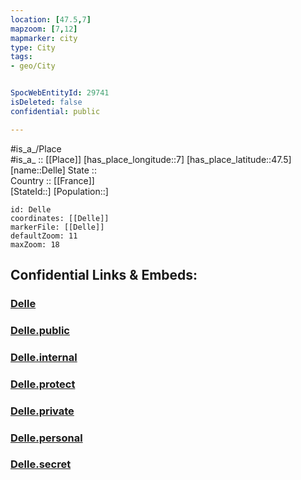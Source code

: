```yaml
---
location: [47.5,7] 
mapzoom: [7,12] 
mapmarker: city 
type: City
tags:
- geo/City


SpocWebEntityId: 29741
isDeleted: false
confidential: public

---
```

#is_a_/Place  
#is_a_ :: [[Place]] 
[has_place_longitude::7] 
[has_place_latitude::47.5] 
[name::Delle] 
State ::  
Country :: [[France]]  
[StateId::] 
[Population::] 



```leaflet
id: Delle
coordinates: [[Delle]] 
markerFile: [[Delle]] 
defaultZoom: 11 
maxZoom: 18
```


## Confidential Links & Embeds: 

### [Delle](/_Standards/Earth/Continent/Europe/Europe~West/France/regions~France/Bourgogne-Franche-Comté/departments~Bourgogne-Franche-Comté/Territoire_de_Belfort/communes~Territoire_de_Belfort/Belfort/Delle.md) 

### [Delle.public](/_public/Earth/Continent/Europe/Europe~West/France/regions~France/Bourgogne-Franche-Comté/departments~Bourgogne-Franche-Comté/Territoire_de_Belfort/communes~Territoire_de_Belfort/Belfort/Delle.public.md) 

### [Delle.internal](/_internal/Earth/Continent/Europe/Europe~West/France/regions~France/Bourgogne-Franche-Comté/departments~Bourgogne-Franche-Comté/Territoire_de_Belfort/communes~Territoire_de_Belfort/Belfort/Delle.internal.md) 

### [Delle.protect](/_protect/Earth/Continent/Europe/Europe~West/France/regions~France/Bourgogne-Franche-Comté/departments~Bourgogne-Franche-Comté/Territoire_de_Belfort/communes~Territoire_de_Belfort/Belfort/Delle.protect.md) 

### [Delle.private](/_private/Earth/Continent/Europe/Europe~West/France/regions~France/Bourgogne-Franche-Comté/departments~Bourgogne-Franche-Comté/Territoire_de_Belfort/communes~Territoire_de_Belfort/Belfort/Delle.private.md) 

### [Delle.personal](/_personal/Earth/Continent/Europe/Europe~West/France/regions~France/Bourgogne-Franche-Comté/departments~Bourgogne-Franche-Comté/Territoire_de_Belfort/communes~Territoire_de_Belfort/Belfort/Delle.personal.md) 

### [Delle.secret](/_secret/Earth/Continent/Europe/Europe~West/France/regions~France/Bourgogne-Franche-Comté/departments~Bourgogne-Franche-Comté/Territoire_de_Belfort/communes~Territoire_de_Belfort/Belfort/Delle.secret.md)

